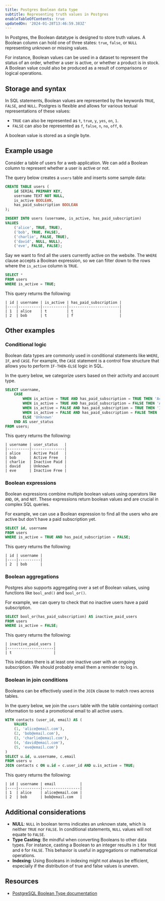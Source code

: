 ```yaml
---
title: Postgres Boolean data type
subtitle: Representing truth values in Postgres
enableTableOfContents: true
updatedOn: '2024-01-28T13:46:59.383Z'
---
```


In Postgres, the Boolean datatype is designed to store truth values. A Boolean column can hold one of three states: `true`, `false`, or `NULL` representing unknown or missing values. 

For instance, Boolean values can be used in a dataset to represent the status of an order, whether a user is active, or whether a product is in stock. A Boolean value could also be produced as a result of comparisons or logical operations.

<CTA />

## Storage and syntax

In SQL statements, Boolean values are represented by the keywords `TRUE`, `FALSE`, and `NULL`. Postgres is flexible and allows for various textual representations of these values:

- `TRUE` can also be represented as `t`, `true`, `y`, `yes`, `on`, `1`.
- `FALSE` can also be represented as `f`, `false`, `n`, `no`, `off`, `0`.

A boolean value is stored as a single byte. 

## Example usage

Consider a table of users for a web application. We can add a Boolean column to represent whether a user is active or not. 

The query below creates a `users` table and inserts some sample data:

```sql
CREATE TABLE users (
    id SERIAL PRIMARY KEY,
    username TEXT NOT NULL,
    is_active BOOLEAN,
    has_paid_subscription BOOLEAN
);

INSERT INTO users (username, is_active, has_paid_subscription)
VALUES 
    ('alice', TRUE, TRUE),
    ('bob', TRUE, FALSE),
    ('charlie', FALSE, TRUE),
    ('david', NULL, NULL),
    ('eve', FALSE, FALSE);
```

Say we want to find all the users currently active on the website. The `WHERE` clause accepts a Boolean expression, so we can filter down to the rows where the `is_active` column is `TRUE`.

```sql
SELECT *
FROM users
WHERE is_active = TRUE;
```

This query returns the following:

```text
| id | username | is_active | has_paid_subscription |
|----|----------|-----------|-----------------------|
| 1  | alice    | t         | t                     |
| 2  | bob      | t         | f                     |
```

## Other examples

### Conditional logic

Boolean data types are commonly used in conditional statements like `WHERE`, `IF`, and `CASE`. For example, the `CASE` statement is a control flow structure that allows you to perform `IF-THEN-ELSE` logic in SQL. 

In the query below, we categorize users based on their activity and account type. 

```sql
SELECT username,
    CASE
        WHEN is_active = TRUE AND has_paid_subscription = TRUE THEN 'Active Paid'
        WHEN is_active = TRUE AND has_paid_subscription = FALSE THEN 'Active Free'
        WHEN is_active = FALSE AND has_paid_subscription = TRUE THEN 'Inactive Paid'
        WHEN is_active = FALSE AND has_paid_subscription = FALSE THEN 'Inactive Free'
        ELSE 'Unknown'
    END AS user_status
FROM users;
```

This query returns the following:

```text
| username | user_status   |
|----------|---------------|
| alice    | Active Paid   |
| bob      | Active Free   |
| charlie  | Inactive Paid |
| david    | Unknown       |
| eve      | Inactive Free |
```

### Boolean expressions

Boolean expressions combine multiple boolean values using operators like `AND`, `OR`, and `NOT`. These expressions return boolean values and are crucial in complex SQL queries. 

For example, we can use a Boolean expression to find all the users who are active but don't have a paid subscription yet.

```sql
SELECT id, username
FROM users
WHERE is_active = TRUE AND has_paid_subscription = FALSE;
```

This query returns the following:

```text
| id | username |
|----|----------|
| 2  | bob      |
```

### Boolean aggregations

Postgres also supports aggregating over a set of Boolean values, using functions like `bool_and()` and `bool_or()`. 

For example, we can query to check that no inactive users have a paid subscription. 

```sql
SELECT bool_or(has_paid_subscription) AS inactive_paid_users
FROM users
WHERE is_active = FALSE;
```

This query returns the following:

```text
| inactive_paid_users |
|---------------------|
| t                   |
```

This indicates there is at least one inactive user with an ongoing subscription. We should probably email them a reminder to log in. 

### Boolean in join conditions

Booleans can be effectively used in the `JOIN` clause to match rows across tables. 

In the query below, we join the `users` table with the table containing contact information to send a promotional email to all active users. 

```sql
WITH contacts (user_id, email) AS (
    VALUES
    (1, 'alice@email.com'),
    (2, 'bob@email.com'),
    (3, 'charlie@email.com'),
    (4, 'david@email.com'),
    (5, 'eve@email.com')
)
SELECT u.id, u.username, c.email
FROM users u
JOIN contacts c ON u.id = c.user_id AND u.is_active = TRUE;
```

This query returns the following:

```text
| id | username | email           |
|----|----------|-----------------|
| 1  | alice    | alice@email.com |
| 2  | bob      | bob@email.com   |
```

## Additional considerations

- **NULL**: `NULL` in boolean terms indicates an unknown state, which is neither `TRUE` nor `FALSE`. In conditional statements, `NULL` values will not equate to `FALSE`.
- **Type Casting**: Be mindful when converting Booleans to other data types. For instance, casting a Boolean to an integer results in `1` for `TRUE` and `0` for `FALSE`. This behavior is useful in aggregations or mathematical operations.
- **Indexing**: Using Booleans in indexing might not always be efficient, especially if the distribution of true and false values is uneven. 

## Resources

- [PostgreSQL Boolean Type documentation](https://www.postgresql.org/docs/current/datatype-boolean.html)

<NeedHelp />
